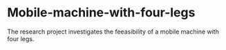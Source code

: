 # Mobile-machine-with-four-legs

The research project investigates the feeasibility of a mobile machine with four legs.

